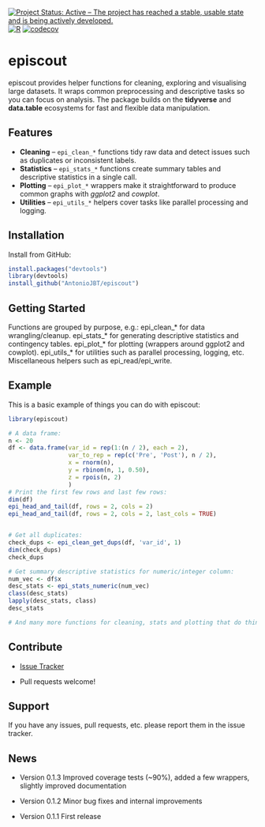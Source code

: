 [![Project Status: Active – The project has reached a stable, usable state and is being actively developed.](https://www.repostatus.org/badges/latest/active.svg)](https://www.repostatus.org/#active)
[![R](https://github.com/antoniojbt/episcout/actions/workflows/r-cmd-check.yml/badge.svg)](https://github.com/antoniojbt/episcout/actions/workflows/r-cmd-check.yml)
[![codecov](https://codecov.io/gh/AntonioJBT/episcout/branch/master/graph/badge.svg)](https://codecov.io/gh/AntonioJBT/episcout)

# episcout

episcout provides helper functions for cleaning, exploring and visualising large datasets. It wraps common preprocessing and descriptive tasks so you can focus on analysis. The package builds on the **tidyverse** and **data.table** ecosystems for fast and flexible data manipulation.

## Features

* **Cleaning** – `epi_clean_*` functions tidy raw data and detect issues such as duplicates or inconsistent labels.
* **Statistics** – `epi_stats_*` functions create summary tables and descriptive statistics in a single call.
* **Plotting** – `epi_plot_*` wrappers make it straightforward to produce common graphs with *ggplot2* and *cowplot*.
* **Utilities** – `epi_utils_*` helpers cover tasks like parallel processing and logging.

## Installation

<!--- 
You can install the released version of episcout from [CRAN](https://CRAN.R-project.org) with:

``` r
install.packages("episcout")
```
--->

Install from GitHub:
``` r
install.packages("devtools")
library(devtools)
install_github("AntonioJBT/episcout")
```

## Getting Started

Functions are grouped by purpose, e.g.:
epi_clean_* for data wrangling/cleanup.
epi_stats_* for generating descriptive statistics and contingency tables.
epi_plot_* for plotting (wrappers around ggplot2 and cowplot).
epi_utils_* for utilities such as parallel processing, logging, etc.
Miscellaneous helpers such as epi_read/epi_write.

## Example

This is a basic example of things you can do with episcout:

``` r
library(episcout)

# A data frame:
n <- 20
df <- data.frame(var_id = rep(1:(n / 2), each = 2),
                 var_to_rep = rep(c('Pre', 'Post'), n / 2),
                 x = rnorm(n),
                 y = rbinom(n, 1, 0.50),
                 z = rpois(n, 2)
                 )
# Print the first few rows and last few rows:
dim(df)
epi_head_and_tail(df, rows = 2, cols = 2)
epi_head_and_tail(df, rows = 2, cols = 2, last_cols = TRUE)


# Get all duplicates:
check_dups <- epi_clean_get_dups(df, 'var_id', 1)
dim(check_dups)
check_dups

# Get summary descriptive statistics for numeric/integer column:
num_vec <- df$x
desc_stats <- epi_stats_numeric(num_vec)
class(desc_stats)
lapply(desc_stats, class)
desc_stats

# And many more functions for cleaning, stats and plotting that do things a bit faster or more conveniently and I couldn't easily find in other packages.
```

## Contribute

- [Issue Tracker](https://github.com/AntonioJBT/episcout/issues)

- Pull requests welcome!


Support
-------

If you have any issues, pull requests, etc. please report them in the issue tracker. 

## News

- Version 0.1.3
  Improved coverage tests (~90%), added a few wrappers, slightly improved documentation
  
- Version 0.1.2
  Minor bug fixes and internal improvements

- Version 0.1.1
  First release
